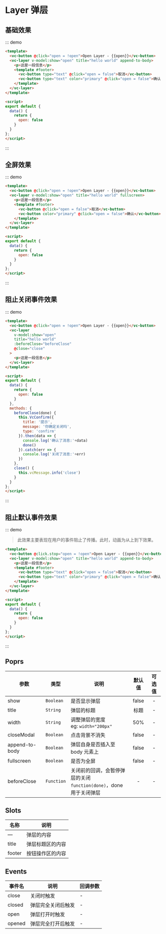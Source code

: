 # Layer 弹层

## 基础效果

::: demo 
```html
<template>
  <vc-button @click="open = !open">Open Layer - {{open}}</vc-button>
  <vc-layer v-model:show="open" title="hello world" append-to-body>
    <p>这是一段信息</p>
    <template #footer>
      <vc-button type="text" @click="open = false">取消</vc-button>
      <vc-button type="text" color="primary" @click="open = false">确认</vc-button>
    </template>
  </vc-layer>
</template>

<script>
export default {
  data() {
    return {
      open: false
    }
  }
};
</script>
```
:::

## 全屏效果

::: demo 
```html
<template>
  <vc-button @click="open = !open">Open Layer - {{open}}</vc-button>
  <vc-layer v-model:show="open" title="hello world" fullscreen>
    <p>这是一段信息</p>
    <template #footer>
      <vc-button @click="open = false">取消</vc-button>
      <vc-button color="primary" @click="open = false">确认</vc-button>
    </template>
  </vc-layer>
</template>

<script>
export default {
  data() {
    return {
      open: false
    }
  }
};
</script>
```
:::

## 阻止关闭事件效果

::: demo 
```html
<template>
  <vc-button @click="open = !open">Open Layer - {{open}}</vc-button>
  <vc-layer 
    v-model:show="open" 
    title="hello world" 
    :beforeClose="beforeClose"
    @close="close"
  >
    <p>这是一段信息</p>
  </vc-layer>
</template>

<script>
export default {
  data() {
    return {
      open: false
    }
  },
  methods: {
    beforeClose(done) {
      this.VcConfirm({
        title: '提示',
        message: '你确定关闭吗',
        type: 'confirm'
      }).then(data => {
        console.log('确认了消息:'+data)
        done()
      }).catch(err => {
        console.log('关闭了消息:'+err)
      })
    },
    close() {
      this.vcMessage.info('close')
    }
  }
};
</script>
```
:::

## 阻止默认事件效果

::: demo 

> 此效果主要表现在用户的事件阻止了传播。此时，动画为从上到下效果。

```html
<template>
  <vc-button @click.stop="open = !open">Open Layer - {{open}}</vc-button>
  <vc-layer v-model:show="open" title="hello world" append-to-body>
    <p>这是一段信息</p>
    <template #footer>
      <vc-button type="text" @click="open = false">取消</vc-button>
      <vc-button type="text" color="primary" @click="open = false">确认</vc-button>
    </template>
  </vc-layer>
</template>

<script>
export default {
  data() {
    return {
      open: false
    }
  }
};
</script>
```
:::


## Poprs

| 参数 | 类型 | 说明 | 默认值 | 可选值 |
|---|---|---|:---:|:---:|
| show | `Boolean` | 是否显示弹层 | false | - |
| title | `String` | 弹层的标题 | 标题 | - |
| width | `String` | 调整弹层的宽度<br>eg: `width="200px"` | 50% | - |
| closeModal | `Boolean` | 点击背景不消失 | false | - |
| append-to-body | `Boolean` | 弹层自身是否插入至 body 元素上 | false | - |
| fullscreen | `Boolean` | 是否为全屏 | false | - |
| beforeClose | `Function` | 关闭前的回调，会暂停弹层的关闭<br/>`function(done)`，done 用于关闭弹层 | - | - |

## Slots

| 名称 | 说明 |
| --- | --- |
| — | 弹层的内容 |
| title | 弹层标题区的内容 |
| footer | 按钮操作区的内容 |

## Events

| 事件名 | 说明 | 回调参数 |
| --- | --- | --- |
| close | 关闭时触发 | - |
| closed | 弹层完全关闭后触发 | - |
| open | 弹层打开时触发 | - |
| opened | 弹层完全打开后触发 | - |